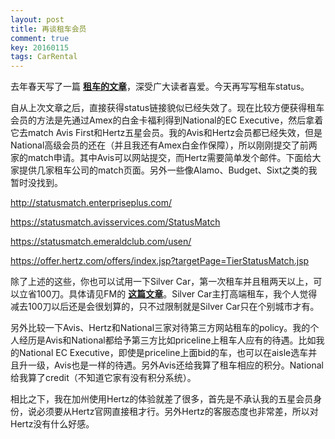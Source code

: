 ```yaml
---
layout: post
title: 再谈租车会员
comment: true
key: 20160115
tags: CarRental
---
```


去年春天写了一篇
**[租车的文章](https://willguxy.wordpress.com/2015/05/08/%E5%A6%82%E4%BD%95%E5%BE%97%E5%88%B0%E4%BE%BF%E5%AE%9C%E5%8F%88%E9%AB%98%E7%AB%AF%E7%9A%84%E7%A7%9F%E8%BD%A6%E4%BA%AB%E5%8F%97%EF%BC%9F/)**，深受广大读者喜爱。今天再写写租车status。

自从上次文章之后，直接获得status链接貌似已经失效了。现在比较方便获得租车会员的方法是先通过Amex的白金卡福利得到National的EC Executive，然后拿着它去match Avis First和Hertz五星会员。我的Avis和Hertz会员都已经失效，但是National高级会员的还在（并且我还有Amex白金作保障），所以刚刚提交了前两家的match申请。其中Avis可以网站提交，而Hertz需要简单发个邮件。下面给大家提供几家租车公司的match页面。另外一些像Alamo、Budget、Sixt之类的我暂时没找到。

http://statusmatch.enterpriseplus.com/

https://statusmatch.avisservices.com/StatusMatch

https://statusmatch.emeraldclub.com/usen/

https://offer.hertz.com/offers/index.jsp?targetPage=TierStatusMatch.jsp

除了上述的这些，你也可以试用一下Silver Car，第一次租车并且租两天以上，可以立省100刀。具体请见FM的
**[这篇文章](http://frequentmiler.boardingarea.com/2015/10/30/silvercar-100-off/)**。Silver Car主打高端租车，我个人觉得减去100刀以后还是会很划算的，只不过限制就是Silver Car只在个别城市才有。

另外比较一下Avis、Hertz和National三家对待第三方网站租车的policy。我的个人经历是Avis和National都给予第三方比如priceline上租车人应有的待遇。比如我的National EC Executive，即使是priceline上面bid的车，也可以在aisle选车并且升一级，Avis也是一样的待遇。另外Avis还给我算了租车相应的积分。National给我算了credit（不知道它家有没有积分系统）。

相比之下，我在加州使用Hertz的体验就差了很多，首先是不承认我的五星会员身份，说必须要从Hertz官网直接租才行。另外Hertz的客服态度也非常差，所以对Hertz没有什么好感。
